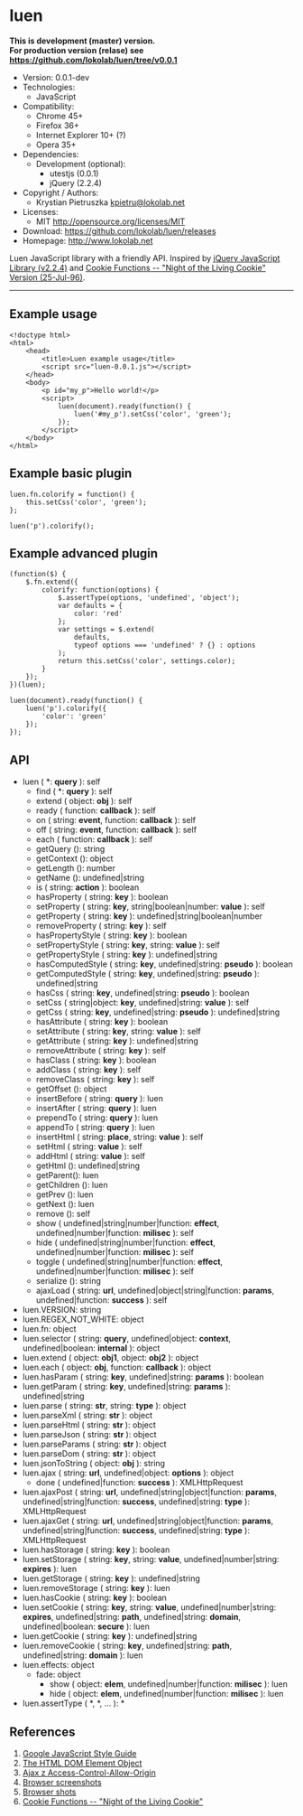 luen
====
**This is development (master) version.<br> For production version (relase) see
<https://github.com/lokolab/luen/tree/v0.0.1>**
- Version: 0.0.1-dev
- Technologies:
  - JavaScript
- Compatibility:
  - Chrome 45+
  - Firefox 36+
  - Internet Explorer 10+ (?)
  - Opera 35+
- Dependencies:
  - Development (optional):
    - utestjs (0.0.1)
    - jQuery (2.2.4)
- Copyright / Authors:
  - Krystian Pietruszka <kpietru@lokolab.net>
- Licenses:
  - MIT <http://opensource.org/licenses/MIT>
- Download: <https://github.com/lokolab/luen/releases>
- Homepage: <http://www.lokolab.net>

Luen JavaScript library with a friendly API.
Inspired by [jQuery JavaScript Library (v2.2.4)][7] and
[Cookie Functions -- "Night of the Living Cookie" Version (25-Jul-96)][6].
__________________________________________________________________________

Example usage
-------------

    <!doctype html>
    <html>
        <head>
            <title>Luen example usage</title>
            <script src="luen-0.0.1.js"></script>
        </head>
        <body>
            <p id="my_p">Hello world!</p>
            <script>
                luen(document).ready(function() {
                    luen('#my_p').setCss('color', 'green');
                });
            </script>
        </body>
    </html>

Example basic plugin
--------------------

    luen.fn.colorify = function() {
        this.setCss('color', 'green');
    };

    luen('p').colorify();

Example advanced plugin
-----------------------

    (function($) {
        $.fn.extend({
            colorify: function(options) {
                $.assertType(options, 'undefined', 'object');
                var defaults = {
                    color: 'red'
                };
                var settings = $.extend(
                    defaults,
                    typeof options === 'undefined' ? {} : options
                );
                return this.setCss('color', settings.color);
            }
        });
    })(luen);

    luen(document).ready(function() {
        luen('p').colorify({
            'color': 'green'
        });
    });

API
---

- luen ( *: __query__ ): self
  - find ( *: __query__ ): self
  - extend ( object: __obj__ ): self
  - ready ( function: __callback__ ): self
  - on ( string: __event__, function: __callback__ ): self
  - off ( string: __event__, function: __callback__ ): self
  - each ( function: __callback__ ): self
  - getQuery (): string
  - getContext (): object
  - getLength (): number
  - getName (): undefined|string
  - is ( string: __action__ ): boolean
  - hasProperty ( string: __key__ ): boolean
  - setProperty ( string: __key__, string|boolean|number: __value__ ): self
  - getProperty ( string: __key__ ): undefined|string|boolean|number
  - removeProperty ( string: __key__ ): self
  - hasPropertyStyle ( string: __key__ ): boolean
  - setPropertyStyle ( string: __key__, string: __value__ ): self
  - getPropertyStyle ( string: __key__ ): undefined|string
  - hasComputedStyle ( string: __key__, undefined|string: __pseudo__ ): boolean
  - getComputedStyle ( string: __key__, undefined|string: __pseudo__ ): undefined|string
  - hasCss ( string: __key__, undefined|string: __pseudo__ ): boolean
  - setCss ( string|object: __key__, undefined|string: __value__ ): self
  - getCss ( string: __key__, undefined|string: __pseudo__ ): undefined|string
  - hasAttribute ( string: __key__ ): boolean
  - setAttribute ( string: __key__, string: __value__ ): self
  - getAttribute ( string: __key__ ): undefined|string
  - removeAttribute ( string: __key__ ): self
  - hasClass ( string: __key__ ): boolean
  - addClass ( string: __key__ ): self
  - removeClass ( string: __key__ ): self
  - getOffset (): object
  - insertBefore ( string: __query__ ): luen
  - insertAfter ( string: __query__ ): luen
  - prependTo ( string: __query__ ): luen
  - appendTo ( string: __query__ ): luen
  - insertHtml ( string: __place__, string: __value__ ): self
  - setHtml ( string: __value__ ): self
  - addHtml ( string: __value__ ): self
  - getHtml (): undefined|string
  - getParent(): luen
  - getChildren (): luen
  - getPrev (): luen
  - getNext (): luen
  - remove (): self
  - show ( undefined|string|number|function: __effect__, undefined|number|function: __milisec__ ): self
  - hide ( undefined|string|number|function: __effect__, undefined|number|function: __milisec__ ): self
  - toggle ( undefined|string|number|function: __effect__, undefined|number|function: __milisec__ ): self
  - serialize (): string
  - ajaxLoad ( string: __url__, undefined|object|string|function: __params__, undefined|function: __success__ ): self
- luen.VERSION: string
- luen.REGEX_NOT_WHITE: object
- luen.fn: object
- luen.selector ( string: __query__, undefined|object: __context__, undefined|boolean: __internal__ ): object
- luen.extend ( object: __obj1__, object: __obj2__ ): object
- luen.each ( object: __obj__, function: __callback__ ): object
- luen.hasParam ( string: __key__, undefined|string: __params__ ): boolean
- luen.getParam ( string: __key__, undefined|string: __params__ ): undefined|string
- luen.parse ( string: __str__, string: __type__ ): object
- luen.parseXml ( string: __str__ ): object
- luen.parseHtml ( string: __str__ ): object
- luen.parseJson ( string: __str__ ): object
- luen.parseParams ( string: __str__ ): object
- luen.parseDom ( string: __str__ ): object
- luen.jsonToString ( object: __obj__ ): string
- luen.ajax ( string: __url__, undefined|object: __options__ ): object
  - done ( undefined|function: __success__ ): XMLHttpRequest
- luen.ajaxPost ( string: __url__, undefined|string|object|function: __params__, undefined|string|function: __success__, undefined|string: __type__ ): XMLHttpRequest
- luen.ajaxGet ( string: __url__, undefined|string|object|function: __params__, undefined|string|function: __success__, undefined|string: __type__ ): XMLHttpRequest
- luen.hasStorage ( string: __key__ ): boolean
- luen.setStorage ( string: __key__, string: __value__, undefined|number|string: __expires__ ): luen
- luen.getStorage ( string: __key__ ): undefined|string
- luen.removeStorage ( string: __key__ ): luen
- luen.hasCookie ( string: __key__ ): boolean
- luen.setCookie ( string: __key__, string: __value__, undefined|number|string: __expires__, undefined|string: __path__, undefined|string: __domain__, undefined|boolean: __secure__ ): luen
- luen.getCookie ( string: __key__ ): undefined|string
- luen.removeCookie ( string: __key__, undefined|string: __path__, undefined|string: __domain__ ): luen
- luen.effects: object
  - fade: object
    - show ( object: __elem__, undefined|number|function: __milisec__ ): luen
    - hide ( object: __elem__, undefined|number|function: __milisec__ ): luen
- luen.assertType ( *, *, ... ): *

References
----------

1. [Google JavaScript Style Guide][1]
2. [The HTML DOM Element Object][2]
3. [Ajax z Access-Control-Allow-Origin][3]
4. [Browser screenshots][4]
5. [Browser shots][5]
6. [Cookie Functions -- "Night of the Living Cookie"][6]

[1]: http://google.github.io/styleguide/jsguide.html
[2]: http://www.w3schools.com/jsref/dom_obj_all.asp
[3]: http://www.yarpo.pl/2011/05/06/ajax-z-access-control-allow-origin/
[4]: http://developer.microsoft.com/en-us/microsoft-edge/tools/screenshots/
[5]: http://browsershots.org
[6]: http://www.cookiecentral.com/code/cookie.txt
[7]: http://ll.kk
